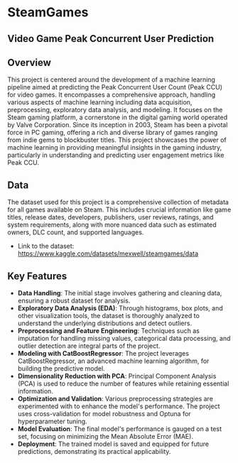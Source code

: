 # SteamGames
## Video Game Peak Concurrent User Prediction

## Overview

This project is centered around the development of a machine learning pipeline aimed at predicting the Peak Concurrent User Count (Peak CCU) for video games. It encompasses a comprehensive approach, handling various aspects of machine learning including data acquisition, preprocessing, exploratory data analysis, and modeling. It focuses on the Steam gaming platform, a cornerstone in the digital gaming world operated by Valve Corporation. Since its inception in 2003, Steam has been a pivotal force in PC gaming, offering a rich and diverse library of games ranging from indie gems to blockbuster titles.
This project showcases the power of machine learning in providing meaningful insights in the gaming industry, particularly in understanding and predicting user engagement metrics like Peak CCU.

## Data
The dataset used for this project is a comprehensive collection of metadata for all games available on Steam. This includes crucial information like game titles, release dates, developers, publishers, user reviews, ratings, and system requirements, along with more nuanced data such as estimated owners, DLC count, and supported languages.

- Link to the dataset: https://www.kaggle.com/datasets/mexwell/steamgames/data


## Key Features

- **Data Handling**: The initial stage involves gathering and cleaning data, ensuring a robust dataset for analysis.
- **Exploratory Data Analysis (EDA)**: Through histograms, box plots, and other visualization tools, the dataset is thoroughly analyzed to understand the underlying distributions and detect outliers.
- **Preprocessing and Feature Engineering**: Techniques such as imputation for handling missing values, categorical data processing, and outlier detection are integral parts of the project.
- **Modeling with CatBoostRegressor**: The project leverages CatBoostRegressor, an advanced machine learning algorithm, for building the predictive model.
- **Dimensionality Reduction with PCA**: Principal Component Analysis (PCA) is used to reduce the number of features while retaining essential information.
- **Optimization and Validation**: Various preprocessing strategies are experimented with to enhance the model's performance. The project uses cross-validation for model robustness and Optuna for hyperparameter tuning.
- **Model Evaluation**: The final model's performance is gauged on a test set, focusing on minimizing the Mean Absolute Error (MAE).
- **Deployment**: The trained model is saved and equipped for future predictions, demonstrating its practical applicability.

